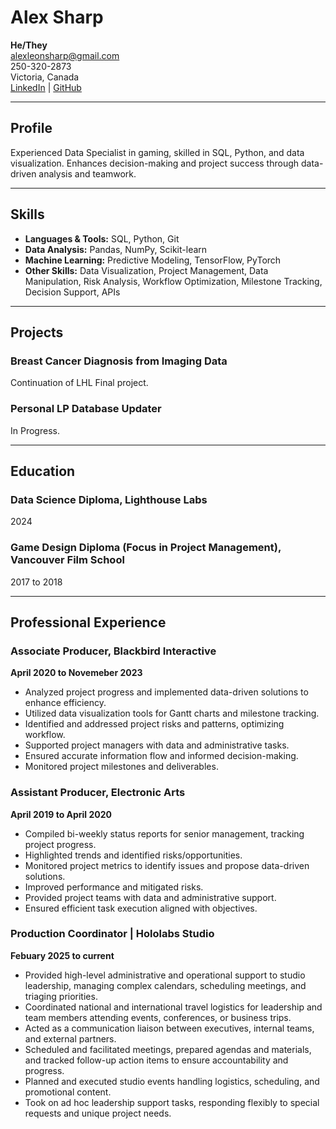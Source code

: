 # Alex Sharp
**He/They**  
alexleonsharp@gmail.com  
250-320-2873  
Victoria, Canada  
[LinkedIn](https://linkedin.com/in/alex-sharp) | [GitHub](https://github.com/LeonFall3)

---

## Profile

Experienced Data Specialist in gaming, skilled in SQL, Python, and data visualization. Enhances decision-making and project success through data-driven analysis and teamwork.

---

## Skills

- **Languages & Tools:** SQL, Python, Git
- **Data Analysis:** Pandas, NumPy, Scikit-learn
- **Machine Learning:** Predictive Modeling, TensorFlow, PyTorch
- **Other Skills:** Data Visualization, Project Management, Data Manipulation, Risk Analysis, Workflow Optimization, Milestone Tracking, Decision Support, APIs

---

## Projects

### Breast Cancer Diagnosis from Imaging Data  
Continuation of LHL Final project.

### Personal LP Database Updater  
In Progress.

---

## Education

### Data Science Diploma, Lighthouse Labs  
2024

### Game Design Diploma (Focus in Project Management), Vancouver Film School  
2017 to 2018

---

## Professional Experience

### Associate Producer, Blackbird Interactive  
**April 2020 to Novemeber 2023**  
- Analyzed project progress and implemented data-driven solutions to enhance efficiency.  
- Utilized data visualization tools for Gantt charts and milestone tracking.  
- Identified and addressed project risks and patterns, optimizing workflow.  
- Supported project managers with data and administrative tasks.  
- Ensured accurate information flow and informed decision-making.  
- Monitored project milestones and deliverables.

### Assistant Producer, Electronic Arts  
**April 2019 to April 2020**  
- Compiled bi-weekly status reports for senior management, tracking project progress.  
- Highlighted trends and identified risks/opportunities.  
- Monitored project metrics to identify issues and propose data-driven solutions.  
- Improved performance and mitigated risks.  
- Provided project teams with data and administrative support.  
- Ensured efficient task execution aligned with objectives.

### Production Coordinator | Hololabs Studio
**Febuary 2025 to current**
- Provided high-level administrative and operational support to studio leadership, managing complex calendars, scheduling meetings, and triaging priorities.
- Coordinated national and international travel logistics for leadership and team members attending events, conferences, or business trips.
- Acted as a communication liaison between executives, internal teams, and external partners.
- Scheduled and facilitated meetings, prepared agendas and materials, and tracked follow-up action items to ensure accountability and progress.
- Planned and executed studio events handling logistics, scheduling, and promotional content.
- Took on ad hoc leadership support tasks, responding flexibly to special requests and unique project needs.
